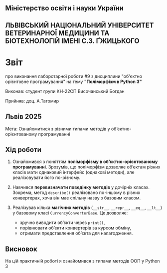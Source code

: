 ## Міністерство освіти і науки України

## ЛЬВІВСЬКИЙ НАЦІОНАЛЬНИЙ УНІВЕРСИТЕТ ВЕТЕРИНАРНОЇ МЕДИЦИНИ ТА БІОТЕХНОЛОГІЙ ІМЕНІ С.З. ҐЖИЦЬКОГО

# Звіт
про виконання лаборотарної роботи #9 з дисциплини "об'єктно орієнтовне програмування" на тему **"Поліморфізм в Python 3"**


Виконав: студент групи КН-22СП Височанський Богдан

Прийняв: доц. А.Татомир

## Львів 2025

Мета: Ознайомитися з різними типами методів у об’єктно-орієнтованому програмуванні


## Хід роботи

1. Ознайомився з поняттям **поліморфізму в обʼєктно-орієнтованому програмуванні**. Зрозумів, що поліморфізм дозволяє обʼєктам різних класів мати однаковий інтерфейс (однакові методи), але реалізовувати його по-різному.

2. Навчився **перевизначати поведінку методів** у дочірніх класах. Зокрема, метод `describe()` реалізовано по-іншому в різних конвертерах, хоча він має спільну назву з базовим класом.

3. Реалізував кілька **магічних методів** (`__str__`, `__repr__`, `__eq__`, `__lt__`) у базовому класі `CurrencyConverterBase`. Це дозволяє:
   - зручно виводити обʼєкти через `print()`,
   - порівнювати обʼєкти конвертерів за курсом обміну,
   - отримати представлення обʼєкта для налагодження.


## Висновок
На цій практичній роботі я ознайомився з типами методів ООП у Python 3